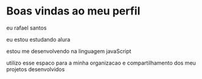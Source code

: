 # Boas vindas ao meu perfil

eu rafael santos

eu estou estudando alura

estou me desenvolvendo na linguagem javaScript

utilizo esse espaco para a minha organizacao e compartilhamento dos meu projetos desenvolvidos 
